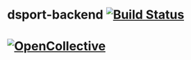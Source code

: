 # dsport-backend [![Build Status](https://travis-ci.com/Sebastian-Quast/dsport-backend.svg?token=X5QWk4ZzgEYzAkSezv7s&branch=master)](https://travis-ci.com/Sebastian-Quast/dsport-backend)
# [![OpenCollective](https://travis-ci.com/Sebastian-Quast/dsport-backend.svg?token=X5QWk4ZzgEYzAkSezv7s&branch=master)](#Tests)
